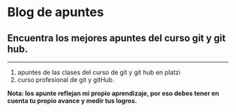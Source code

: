 # Blog de apuntes
## Encuentra los mejores apuntes del curso git y git hub.

------------
1. apuntes de las clases del curso de git y git hub en platzi
1. curso profesional de git y gitHub.

**Nota: los apunte reflejan mi propio aprendizaje, por eso debes tener en cuenta tu propio avance y medir tus logros.**
